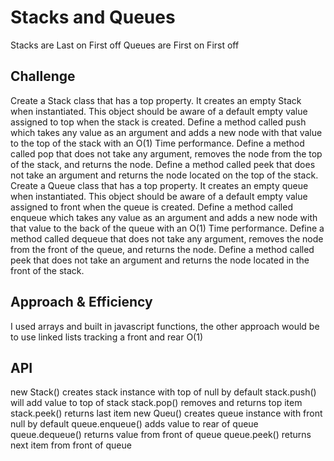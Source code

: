 # Stacks and Queues
Stacks are Last on First off
Queues are First on First off

## Challenge
Create a Stack class that has a top property. It creates an empty Stack when instantiated.
This object should be aware of a default empty value assigned to top when the stack is created.
Define a method called push which takes any value as an argument and adds a new node with that value to the top of the stack with an O(1) Time performance.
Define a method called pop that does not take any argument, removes the node from the top of the stack, and returns the node.
Define a method called peek that does not take an argument and returns the node located on the top of the stack.
Create a Queue class that has a top property. It creates an empty queue when instantiated.
This object should be aware of a default empty value assigned to front when the queue is created.
Define a method called enqueue which takes any value as an argument and adds a new node with that value to the back of the queue with an O(1) Time performance.
Define a method called dequeue that does not take any argument, removes the node from the front of the queue, and returns the node.
Define a method called peek that does not take an argument and returns the node located in the front of the stack.

## Approach & Efficiency
I used arrays and built in javascript functions, the other approach would be to use linked lists tracking a front and rear
O(1)

## API
new Stack() creates stack instance with top of null by default
stack.push() will add value to top of stack
stack.pop() removes and returns top item
stack.peek() returns last item 
new Queu() creates queue instance with front null by default
queue.enqueue() adds value to rear of queue
queue.dequeue() returns value from front of queue
queue.peek() returns next item from front of queue
